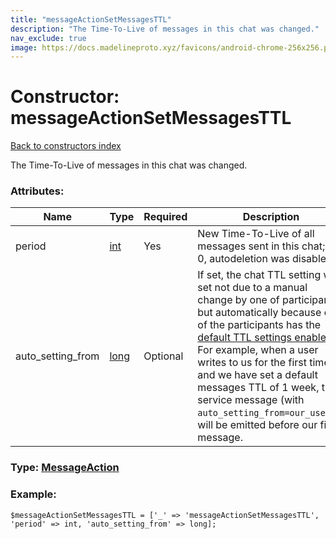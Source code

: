 ```yaml
---
title: "messageActionSetMessagesTTL"
description: "The Time-To-Live of messages in this chat was changed."
nav_exclude: true
image: https://docs.madelineproto.xyz/favicons/android-chrome-256x256.png
---
```

# Constructor: messageActionSetMessagesTTL  
[Back to constructors index](/API_docs/constructors/index.html)



The Time-To-Live of messages in this chat was changed.

### Attributes:

| Name     |    Type       | Required | Description |
|----------|---------------|----------|-------------|
|period|[int](/API_docs/types/int.html) | Yes|New Time-To-Live of all messages sent in this chat; if 0, autodeletion was disabled.|
|auto\_setting\_from|[long](/API_docs/types/long.html) | Optional|If set, the chat TTL setting was set not due to a manual change by one of participants, but automatically because one of the participants has the [default TTL settings enabled »](../methods/messages.setDefaultHistoryTTL.html). For example, when a user writes to us for the first time and we have set a default messages TTL of 1 week, this service message (with `auto_setting_from=our_userid`) will be emitted before our first message.|



### Type: [MessageAction](/API_docs/types/MessageAction.html)


### Example:

```
$messageActionSetMessagesTTL = ['_' => 'messageActionSetMessagesTTL', 'period' => int, 'auto_setting_from' => long];
```  
